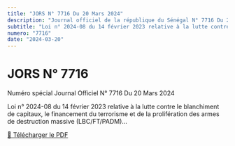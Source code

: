 ```yaml
---
title: "JORS N° 7716 Du 20 Mars 2024"
description: "Journal officiel de la république du Sénégal N° 7716 Du 20 Mars 2024, Loi n° 2024-08 du 14 février 2023 relative à la lutte contre le blanchiment de capitaux"
subtitle: "Loi n° 2024-08 du 14 février 2023 relative à la lutte contre le blanchiment de capitaux "
numero: "7716"
date: "2024-03-20"
---
```


# JORS N° 7716

Numéro spécial Journal Officiel N° 7716 Du 20 Mars 2024 

Loi n° 2024-08 du 14 février 2023 relative à la lutte contre le blanchiment de capitaux, le financement du terrorisme et de la prolifération des armes de destruction massive (LBC/FT/PADM)...

<a href="/pdf/jors/JO-7716-du-20-mars-2024.pdf" target="_blank">📄 Télécharger le PDF</a>
